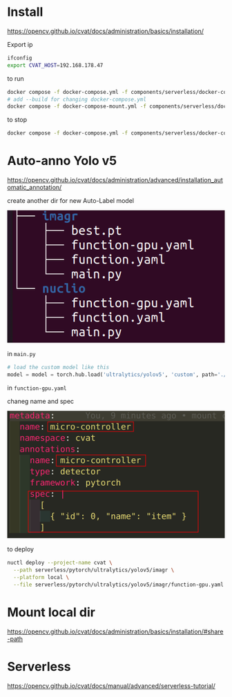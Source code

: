 # Install 

https://opencv.github.io/cvat/docs/administration/basics/installation/

Export ip 

```bash
ifconfig
export CVAT_HOST=192.168.178.47
```

to run 

```bash
docker compose -f docker-compose.yml -f components/serverless/docker-compose.serverless.yml up -d
# add --build for changing docker-compose.yml
docker compose -f docker-compose-mount.yml -f components/serverless/docker-compose.serverless.yml up -d
```

to stop 

```bash
docker compose -f docker-compose.yml -f components/serverless/docker-compose.serverless.yml down
```



# Auto-anno Yolo v5

https://opencv.github.io/cvat/docs/administration/advanced/installation_automatic_annotation/

create another dir for new Auto-Label model 

![image-20230619132542246](./README.assets/image-20230619132542246.png)

in `main.py`

```python 
# load the custom model like this 
model = model = torch.hub.load('ultralytics/yolov5', 'custom', path='./best.pt', force_reload=True)
```

in `function-gpu.yaml`

chaneg name and spec

![image-20230619132717095](./README.assets/image-20230619132717095.png)

to deploy

```bash
nuctl deploy --project-name cvat \
  --path serverless/pytorch/ultralytics/yolov5/imagr \
  --platform local \
  --file serverless/pytorch/ultralytics/yolov5/imagr/function-gpu.yaml
```

# Mount local dir 

https://opencv.github.io/cvat/docs/administration/basics/installation/#share-path



# Serverless 

https://opencv.github.io/cvat/docs/manual/advanced/serverless-tutorial/
